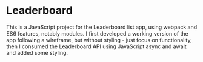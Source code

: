 # Leaderboard
This is a JavaScript project for the Leaderboard list app, using webpack and ES6 features, notably modules. I first developed a working version of the app following a wireframe, but without styling - just focus on functionality, then I  consumed the Leaderboard API using JavaScript async and await and added some styling.
